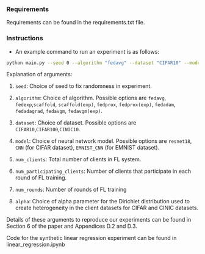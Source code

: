 

### Requirements

Requirements can be found in the requirements.txt file.


### Instructions

- An example command to run an experiment is as follows:

```bash
python main.py --seed 0 --algorithm "fedavg" --dataset "CIFAR10" --model "resnet18" --num_clients 100 --num_participating_clients 5 --num_rounds 500 --alpha 0.5                 
```

Explanation of arguments:
1. `seed`: Choice of seed to fix randomness in experiment.
2. `algorithm`: Choice of algorithm. Possible options are `fedavg`, `fedexp`,`scaffold`, `scaffold(exp)`, `fedprox`, `fedprox(exp)`, `fedadam`, `fedadagrad`, `fedavgm`, `fedavgm(exp)`.
   
3. `dataset`: Choice of dataset. Possible options are `CIFAR10`,`CIFAR100`,`CINIC10`.

4. `model`: Choice of neural network model. Possible options are `resnet18`, `CNN` (for CIFAR dataset), `EMNIST_CNN` (for EMNIST dataset).

5. `num_clients`: Total number of clients in FL system.

6. `num_participating_clients`: Number of clients that participate in each round of FL training.

7. `num_rounds`: Number of rounds of FL training

8. `alpha`: Choice of alpha parameter for the Dirichlet distribution used to create heterogeneity in the client datasets for CIFAR and CINIC datasets.


Details of these arguments to reproduce our experiments can be found in Section 6 of the paper and Appendices D.2 and D.3.

Code for the synthetic linear regression experiment can be found in linear_regression.ipynb
    
    


